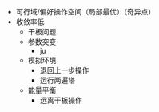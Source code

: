 - 可行域/偏好操作空间（局部最优）（奇异点）
- 收敛率低
	- 干板问题
	- 参数突变
		- ju
	- 模拟环境
		- 退回上一步操作
		- 运行两遍塔
	- 能量平衡
		- 远离干板操作
